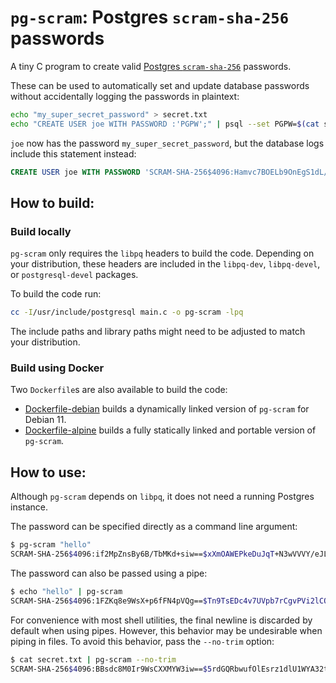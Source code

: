 # `pg-scram`: Postgres `scram-sha-256` passwords

A tiny C program to create valid [Postgres `scram-sha-256`](https://www.postgresql.org/docs/14/auth-password.html)
passwords.

These can be used to automatically set and update database passwords without
accidentally logging the passwords in plaintext:

```sh
echo "my_super_secret_password" > secret.txt
echo "CREATE USER joe WITH PASSWORD :'PGPW';" | psql --set PGPW=$(cat secret.txt | pg-scram) -f -
```

`joe` now has the password `my_super_secret_password`, but the database logs
include this statement instead:

```sql
CREATE USER joe WITH PASSWORD 'SCRAM-SHA-256$4096:Hamvc7BOELb9OnEgS1dL/g==$jjR4ODiN5vqzbNUas2xSG08+1iZLWnghzjfXDx9p6yg=:/sRVoDORHCaojcWGg5ifOFx3NN7bzT/xgamQ7CSDpiE='
```

## How to build:

### Build locally

`pg-scram` only requires the `libpq` headers to build the code. Depending on
your distribution, these headers are included in the `libpq-dev`, `libpq-devel`,
or `postgresql-devel` packages.

To build the code run:

```sh
cc -I/usr/include/postgresql main.c -o pg-scram -lpq
```

The include paths and library paths might need to be adjusted to match your
distribution.

### Build using Docker

Two `Dockerfile`s are also available to build the code:

* [Dockerfile-debian](Dockerfile-debian) builds a dynamically linked version of
`pg-scram` for Debian 11.
* [Dockerfile-alpine](Dockerfile-alpine) builds a fully statically linked and
portable version of `pg-scram`.

## How to use:

Although `pg-scram` depends on `libpq`, it does not need a running Postgres
instance.

The password can be specified directly as a command line argument:

```sh
$ pg-scram "hello"
SCRAM-SHA-256$4096:if2MpZnsBy6B/TbMKd+siw==$xXmOAWEPkeDuJqT+N3wVVVY/eJL0vkpGQStEpoIKRw4=:KxdUo1wXlH5O4MCKzTX5E7iZbLxY1p9RX4o7WWbg89I=
```

The password can also be passed using a pipe:

```sh
$ echo "hello" | pg-scram
SCRAM-SHA-256$4096:1FZKq8e9WsX+p6fFN4pVQg==$Tn9TsEDc4v7UVpb7rCgvPVi2lCOck4ip1rQwKEg3coI=:X3ugMHIx12rIxYg2/6n/iaICOLl9dL6n0iyKxaQlZno=
```

For convenience with most shell utilities, the final newline is discarded by
default when using pipes. However, this behavior may be undesirable when piping
in files. To avoid this behavior, pass the `--no-trim` option:

```sh
$ cat secret.txt | pg-scram --no-trim
SCRAM-SHA-256$4096:BBsdc8M0Ir9WsCXXMYW3iw==$5rdGQRbwufOlEsrz1dlU1WYA32t5mAMz1Vv57rEP6Ww=:abldSFOQtYuZv5bNfJywrp6V/UtKkptS+DJ0nzx1sq8=
```
